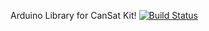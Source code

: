 Arduino Library for CanSat Kit! [![Build Status](https://api.travis-ci.org/CanSatKit/CanSatKitLibrary.svg?branch=master)](https://travis-ci.org/CanSatKit/CanSatKitLibrary#)

